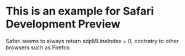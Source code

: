 # This is an example for Safari Development Preview

Safari seems to always return sdpMLineIndex = 0, contratry to other browsers
such as Firefox.
